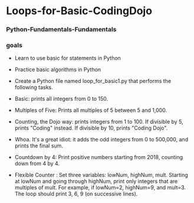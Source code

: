 # Loops-for-Basic-CodingDojo
### Python-Fundamentals-Fundamentals
### goals
* Learn to use basic for statements in Python
* Practice basic algorithms in Python
* Create a Python file named loop_for_basic1.py that performs the following tasks.

* Basic: prints all integers from 0 to 150.
* Multiples of Five: Prints all multiples of 5 between 5 and 1,000.
* Counting, the Dojo way: prints integers from 1 to 100. If divisible by 5, prints "Coding" instead. If divisible by 10, prints "Coding Dojo".
* Whoa. It's a great idiot: it adds the odd integers from 0 to 500,000, and prints the final sum.
* Countdown by 4: Print positive numbers starting from 2018, counting down from 4 by 4.
* Flexible Counter : Set three variables: lowNum, highNum, mult. Starting at lowNum and going through highNum, print only integers that are multiples of mult. For example, if lowNum=2, highNum=9, and mult=3. The loop should print 3, 6, 9 (on successive lines).  

